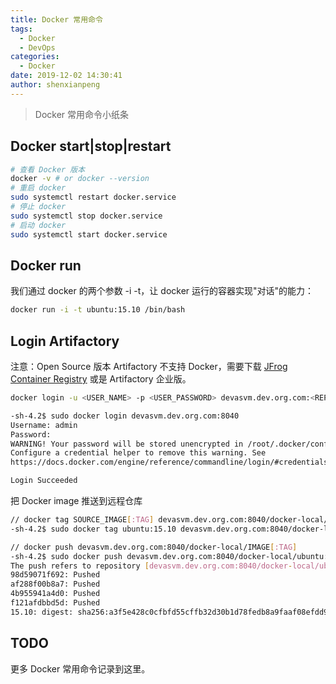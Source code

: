 ```yaml
---
title: Docker 常用命令
tags:
  - Docker
  - DevOps
categories:
  - Docker
date: 2019-12-02 14:30:41
author: shenxianpeng
---
```


> Docker 常用命令小纸条

## Docker start|stop|restart

```bash
# 查看 Docker 版本
docker -v # or docker --version
# 重启 docker
sudo systemctl restart docker.service
# 停止 docker
sudo systemctl stop docker.service
# 启动 docker
sudo systemctl start docker.service
```

<!-- more -->

## Docker run

我们通过 docker 的两个参数 -i -t，让 docker 运行的容器实现"对话"的能力：

```bash
docker run -i -t ubuntu:15.10 /bin/bash
```

## Login Artifactory

注意：Open Source 版本 Artifactory 不支持 Docker，需要下载 [JFrog Container Registry](https://jfrog.com/container-registry/) 或是 Artifactory 企业版。

```bash
docker login -u <USER_NAME> -p <USER_PASSWORD> devasvm.dev.org.com:<REPOSITORY_PORT>
```

```bash
-sh-4.2$ sudo docker login devasvm.dev.org.com:8040
Username: admin
Password:
WARNING! Your password will be stored unencrypted in /root/.docker/config.json.
Configure a credential helper to remove this warning. See
https://docs.docker.com/engine/reference/commandline/login/#credentials-store

Login Succeeded
```

把 Docker image 推送到远程仓库

```bash
// docker tag SOURCE_IMAGE[:TAG] devasvm.dev.org.com:8040/docker-local/IMAGE[:TAG]
-sh-4.2$ sudo docker tag ubuntu:15.10 devasvm.dev.org.com:8040/docker-local/ubuntu:15.10

// docker push devasvm.dev.org.com:8040/docker-local/IMAGE[:TAG]
-sh-4.2$ sudo docker push devasvm.dev.org.com:8040/docker-local/ubuntu:15.10
The push refers to repository [devasvm.dev.org.com:8040/docker-local/ubuntu]
98d59071f692: Pushed
af288f00b8a7: Pushed
4b955941a4d0: Pushed
f121afdbbd5d: Pushed
15.10: digest: sha256:a3f5e428c0cfbfd55cffb32d30b1d78fedb8a9faaf08efdd9c5208c94dc66614 size: 1150
```

## TODO

更多 Docker 常用命令记录到这里。
